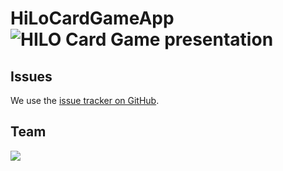 # HiLoCardGameApp ![HILO Card Game presentation](https://user-images.githubusercontent.com/94327966/202252994-b50ab322-f0e3-4268-a584-f4f0df55281e.png)
## Issues
We use the [issue tracker on GitHub](https://github.com/MarlonGarciaBermejo/HiLoCardGameApp/issues).
## Team
<a href="https://github.com/MarlonGarciaBermejo/HiLoCardGameApp/graphs/contributors">
  <img src="https://contrib.rocks/image?repo=MarlonGarciaBermejo/HiLoCardGameApp" />
</a>
